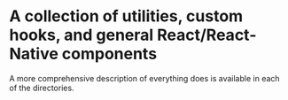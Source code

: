 
# A collection of utilities, custom hooks, and general React/React-Native components


A more comprehensive description of everything does is available in each of the directories.